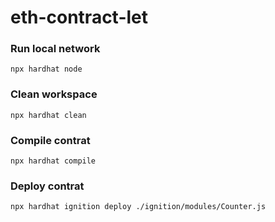 # eth-contract-let

### Run local network
```shell
npx hardhat node
```

### Clean workspace
```shell
npx hardhat clean
```

### Compile contrat
```shell
npx hardhat compile
```

### Deploy contrat
```shell
npx hardhat ignition deploy ./ignition/modules/Counter.js
```
